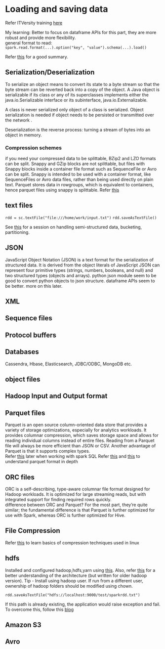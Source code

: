 # Loading and saving data

Refer ITVersity training [here](https://youtu.be/ICKs1ACqK8U)

My learning: Better to focus on dataframe APIs for this part, they are more robust and provide more flexibility.  
general format to read:  
`spark.read.format(...).option("key", "value").schema(...).load()`

Refer [this](https://szczeles.github.io/Reading-JSON-CSV-and-XML-files-efficiently-in-Apache-Spark/) for a good summary.

## Serialization/Deserialization

To serialize an object means to convert its state to a byte stream so that the byte stream can be reverted back into a copy of the object. A Java object is serializable if its class or any of its superclasses implements either the java.io.Serializable interface or its subinterface, java.io.Externalizable.

A class is never serialized only object of a class is serialized. Object serialization is needed if object needs to be persisted or transmitted over the network . 

Deserialization is the reverse process: turning a stream of bytes into an object in memory.

### Compression schemes

if you need your compressed data to be splittable, BZip2 and LZO formats can be split. Snappy and GZip blocks are not splittable, but files with Snappy blocks inside a container file format such as SequenceFile or Avro can be split. Snappy is intended to be used with a container format, like SequenceFiles or Avro data files, rather than being used directly on plain text. Parquet stores data in rowgroups, which is equivalent to containers, hence parquet files using snappy is splittable. Refer [this](https://boristyukin.com/is-snappy-compressed-parquet-file-splittable/)

## text files

`rdd = sc.textFile("file:///home/work/input.txt")`
`rdd.saveAsTextFile()`

See [this](https://databricks.com/session/why-you-should-care-about-data-layout-in-the-filesystem/) for a session on handling semi-structured data, bucketing, partitioning.

## JSON

JavaScript Object Notation (JSON) is a text format for the serialization of structured data. It is derived from the object literals of JavaScript 
JSON can represent four primitive types (strings, numbers, booleans, and null) and two structured types (objects and arrays).
python json module seem to be good to convert python objects to json structure.
dataframe APIs seem to be better. more on this later.

## XML

## Sequence files

## Protocol buffers

## Databases

Cassendra, Hbase, Elasticsearch, JDBC/ODBC, MongoDB etc.

## object files

## Hadoop Input and Output format

## Parquet files

Parquet is an open source column-oriented data store that provides a variety of storage optimizations, especially for analytics workloads. It provides columnar compression, which saves storage space and allows for reading individual columns instead of entire files. Reading from a Parquet file will always be more efficient than JSON or CSV. Another advantage of Parquet is that it supports complex types.  
Refer [this](https://spark.apache.org/docs/latest/sql-data-sources-parquet.html) later when working with spark SQL
Refer [this](https://github.com/apache/parquet-format) and [this](https://www.slideshare.net/dataera/parquet-format) to understand parquet format in depth

## ORC files

ORC is a self-describing, type-aware columnar file format designed for Hadoop workloads. It is optimized for large streaming reads, but with integrated support for finding required rows quickly.  
difference between ORC and Parquet? For the most part, they’re quite similar; the fundamental difference is that Parquet is further optimized for use with Spark, whereas ORC is further optimized for Hive.
## File Compression

Refer [this](https://www.digitalocean.com/community/tutorials/an-introduction-to-file-compression-tools-on-linux-servers) to learn basics of compression techniques used in linux

## hdfs

Installed and configured hadoop,hdfs,yarn using [this](https://linuxconfig.org/how-to-install-hadoop-on-ubuntu-18-04-bionic-beaver-linux). Also, refer [this](http://www.michael-noll.com/tutorials/running-hadoop-on-ubuntu-linux-single-node-cluster/) for a better understanding of the architecture (but written for older hadoop version).
Tip - Install using hadoop user. If run from a different user, ownership of hadoop folders should be modified using chown.

`rdd.saveAsTextFile("hdfs://localhost:9000/test/sparkrdd.txt")`

If this path is already existing, the application would raise exception and fail. To overcome this, follow this [blog](https://diogoalexandrefranco.github.io/interacting-with-hdfs-from-pyspark/)

## Amazon S3

## Avro
